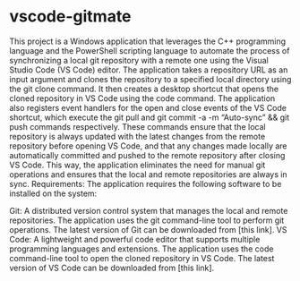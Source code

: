 # vscode-gitmate
This project is a Windows application that leverages the C++ programming language and the PowerShell scripting language to automate the process of synchronizing a local git repository with a remote one using the Visual Studio Code (VS Code) editor. The application takes a repository URL as an input argument and clones the repository to a specified local directory using the git clone command. It then creates a desktop shortcut that opens the cloned repository in VS Code using the code command. The application also registers event handlers for the open and close events of the VS Code shortcut, which execute the git pull and git commit -a -m “Auto-sync” && git push commands respectively. These commands ensure that the local repository is always updated with the latest changes from the remote repository before opening VS Code, and that any changes made locally are automatically committed and pushed to the remote repository after closing VS Code. This way, the application eliminates the need for manual git operations and ensures that the local and remote repositories are always in sync. Requirements: The application requires the following software to be installed on the system:

Git: A distributed version control system that manages the local and remote repositories. The application uses the git command-line tool to perform git operations. The latest version of Git can be downloaded from [this link].
VS Code: A lightweight and powerful code editor that supports multiple programming languages and extensions. The application uses the code command-line tool to open the cloned repository in VS Code. The latest version of VS Code can be downloaded from [this link].
